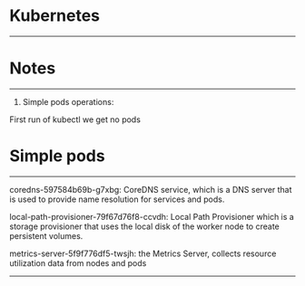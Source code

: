 

# Kubernetes

---


# Notes

---


1. Simple pods operations:

First run of kubectl we get no pods 
# Simple pods




---

coredns-597584b69b-g7xbg:  CoreDNS service, which is a DNS server that is  used to provide name resolution for services and pods.

local-path-provisioner-79f67d76f8-ccvdh: Local Path Provisioner which is a storage provisioner that uses the local disk of the worker node to create persistent volumes.

metrics-server-5f9f776df5-twsjh: the Metrics Server, collects resource utilization data from nodes and pods

---
